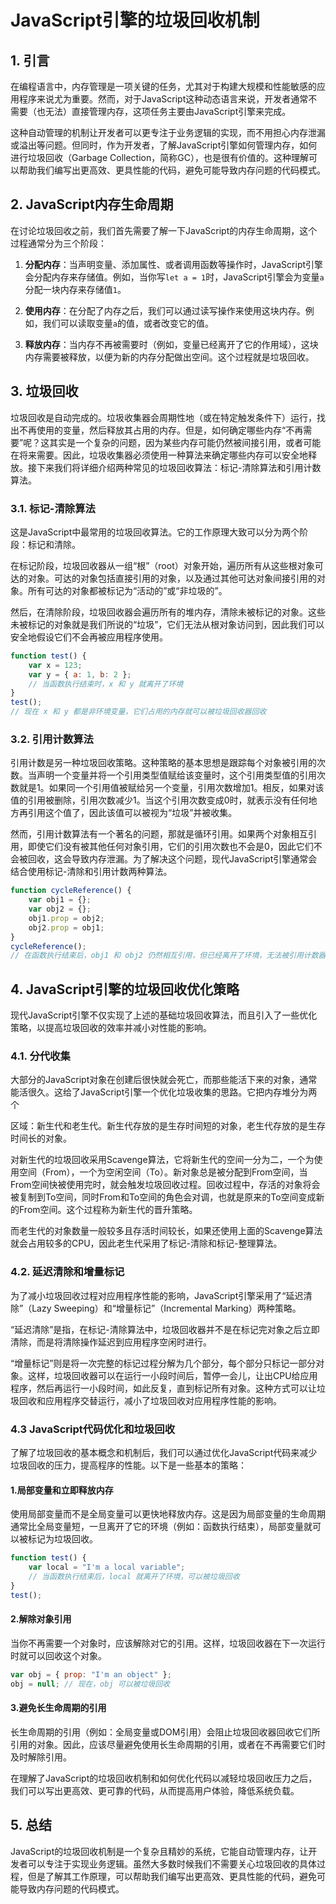 # JavaScript引擎的垃圾回收机制

## 1. 引言

在编程语言中，内存管理是一项关键的任务，尤其对于构建大规模和性能敏感的应用程序来说尤为重要。然而，对于JavaScript这种动态语言来说，开发者通常不需要（也无法）直接管理内存，这项任务主要由JavaScript引擎来完成。

这种自动管理的机制让开发者可以更专注于业务逻辑的实现，而不用担心内存泄漏或溢出等问题。但同时，作为开发者，了解JavaScript引擎如何管理内存，如何进行垃圾回收（Garbage Collection，简称GC），也是很有价值的。这种理解可以帮助我们编写出更高效、更具性能的代码，避免可能导致内存问题的代码模式。

## 2. JavaScript内存生命周期

在讨论垃圾回收之前，我们首先需要了解一下JavaScript的内存生命周期，这个过程通常分为三个阶段：

1. **分配内存**：当声明变量、添加属性、或者调用函数等操作时，JavaScript引擎会分配内存来存储值。例如，当你写`let a = 1`时，JavaScript引擎会为变量`a`分配一块内存来存储值`1`。

2. **使用内存**：在分配了内存之后，我们可以通过读写操作来使用这块内存。例如，我们可以读取变量`a`的值，或者改变它的值。

3. **释放内存**：当内存不再被需要时（例如，变量已经离开了它的作用域），这块内存需要被释放，以便为新的内存分配做出空间。这个过程就是垃圾回收。

## 3. 垃圾回收

垃圾回收是自动完成的。垃圾收集器会周期性地（或在特定触发条件下）运行，找出不再使用的变量，然后释放其占用的内存。但是，如何确定哪些内存“不再需要”呢？这其实是一个复杂的问题，因为某些内存可能仍然被间接引用，或者可能在将来需要。因此，垃圾收集器必须使用一种算法来确定哪些内存可以安全地释放。接下来我们将详细介绍两种常见的垃圾回收算法：标记-清除算法和引用计数算法。

### 3.1. 标记-清除算法

这是JavaScript中最常用的垃圾回收算法。它的工作原理大致可以分为两个阶段：标记和清除。

在标记阶段，垃圾回收器从一组“根”（root）对象开始，遍历所有从这些根对象可达的对象。可达的对象包括直接引用的对象，以及通过其他可达对象间接引用的对象。所有可达的对象都被标记为“活动的”或“非垃圾的”。

然后，在清除阶段，垃圾回收器会遍历所有的堆内存，清除未被标记的对象。这些未被标记的对象就是我们所说的“垃圾”，它们无法从根对象访问到，因此我们可以安全地假设它们不会再被应用程序使用。

```js
function test() {
    var x = 123;
    var y = { a: 1, b: 2 };
    // 当函数执行结束时，x 和 y 就离开了环境
}
test();
// 现在 x 和 y 都是非环境变量，它们占用的内存就可以被垃圾回收器回收

```

### 3.2. 引用计数算法

引用计数是另一种垃圾回收策略。这种策略的基本思想是跟踪每个对象被引用的次数。当声明一个变量并将一个引用类型值赋给该变量时，这个引用类型值的引用次数就是1。如果同一个引用值被赋给另一个变量，引用次数增加1。相反，如果对该值的引用被删除，引用次数减少1。当这个引用次数变成0时，就表示没有任何地方再引用这个值了，因此该值可以被视为“垃圾”并被收集。

然而，引用计数算法有一个著名的问题，那就是循环引用。如果两个对象相互引用，即使它们没有被其他任何对象引用，它们的引用次数也不会是0，因此它们不会被回收，这会导致内存泄漏。为了解决这个问题，现代JavaScript引擎通常会结合使用标记-清除和引用计数两种算法。

```js
function cycleReference() {
    var obj1 = {};
    var obj2 = {};
    obj1.prop = obj2;
    obj2.prop = obj1;
}
cycleReference();
// 在函数执行结束后，obj1 和 obj2 仍然相互引用，但已经离开了环境，无法被引用计数器捕获
```


## 4. JavaScript引擎的垃圾回收优化策略

现代JavaScript引擎不仅实现了上述的基础垃圾回收算法，而且引入了一些优化策略，以提高垃圾回收的效率并减小对性能的影响。

### 4.1. 分代收集

大部分的JavaScript对象在创建后很快就会死亡，而那些能活下来的对象，通常能活很久。这给了JavaScript引擎一个优化垃圾收集的思路。它把内存堆分为两个

区域：新生代和老生代。新生代存放的是生存时间短的对象，老生代存放的是生存时间长的对象。

对新生代的垃圾回收采用Scavenge算法，它将新生代的空间一分为二，一个为使用空间（From），一个为空闲空间（To）。新对象总是被分配到From空间，当From空间快被使用完时，就会触发垃圾回收过程。回收过程中，存活的对象将会被复制到To空间，同时From和To空间的角色会对调，也就是原来的To空间变成新的From空间。这个过程称为新生代的晋升策略。

而老生代的对象数量一般较多且存活时间较长，如果还使用上面的Scavenge算法就会占用较多的CPU，因此老生代采用了标记-清除和标记-整理算法。

### 4.2. 延迟清除和增量标记

为了减小垃圾回收过程对应用程序性能的影响，JavaScript引擎采用了“延迟清除”（Lazy Sweeping）和“增量标记”（Incremental Marking）两种策略。

“延迟清除”是指，在标记-清除算法中，垃圾回收器并不是在标记完对象之后立即清除，而是将清除操作延迟到应用程序空闲时进行。

“增量标记”则是将一次完整的标记过程分解为几个部分，每个部分只标记一部分对象。这样，垃圾回收器可以在运行一小段时间后，暂停一会儿，让出CPU给应用程序，然后再运行一小段时间，如此反复，直到标记所有对象。这种方式可以让垃圾回收和应用程序交替运行，减小了垃圾回收对应用程序性能的影响。



### 4.3 JavaScript代码优化和垃圾回收

了解了垃圾回收的基本概念和机制后，我们可以通过优化JavaScript代码来减少垃圾回收的压力，提高程序的性能。以下是一些基本的策略：

#### 1.局部变量和立即释放内存

使用局部变量而不是全局变量可以更快地释放内存。这是因为局部变量的生命周期通常比全局变量短，一旦离开了它的环境（例如：函数执行结束），局部变量就可以被标记为垃圾回收。

```js
function test() {
    var local = "I'm a local variable";
    // 当函数执行结束后，local 就离开了环境，可以被垃圾回收
}
test();

```

#### 2.解除对象引用

当你不再需要一个对象时，应该解除对它的引用。这样，垃圾回收器在下一次运行时就可以回收这个对象。

```js
var obj = { prop: "I'm an object" };
obj = null; // 现在，obj 可以被垃圾回收
```

#### 3.避免长生命周期的引用

长生命周期的引用（例如：全局变量或DOM引用）会阻止垃圾回收器回收它们所引用的对象。因此，应该尽量避免使用长生命周期的引用，或者在不再需要它们时及时解除引用。


在理解了JavaScript的垃圾回收机制和如何优化代码以减轻垃圾回收压力之后，我们可以写出更高效、更可靠的代码，从而提高用户体验，降低系统负载。





## 5. 总结

JavaScript的垃圾回收机制是一个复杂且精妙的系统，它能自动管理内存，让开发者可以专注于实现业务逻辑。虽然大多数时候我们不需要关心垃圾回收的具体过程，但是了解其工作原理，可以帮助我们编写出更高效、更具性能的代码，避免可能导致内存问题的代码模式。

